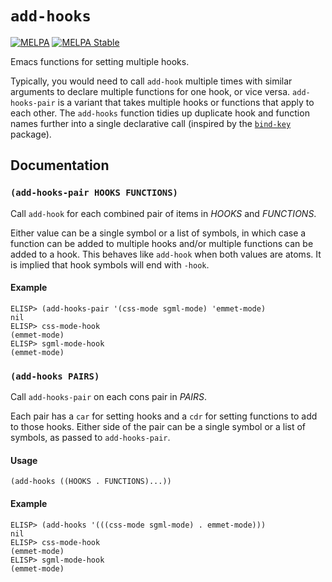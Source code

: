 # `add-hooks`
[![MELPA](https://melpa.org/packages/add-hooks-badge.svg)](https://melpa.org/#/add-hooks)
[![MELPA Stable](https://stable.melpa.org/packages/add-hooks-badge.svg)](https://stable.melpa.org/#/add-hooks)

Emacs functions for setting multiple hooks.

Typically, you would need to call `add-hook` multiple times with
similar arguments to declare multiple functions for one hook, or
vice versa.  `add-hooks-pair` is a variant that takes multiple
hooks or functions that apply to each other.  The `add-hooks`
function tidies up duplicate hook and function names further into a
single declarative call (inspired by the
[`bind-key`](https://github.com/jwiegley/use-package/blob/master/bind-key.el)
 package).

## Documentation

### `(add-hooks-pair HOOKS FUNCTIONS)`
Call `add-hook` for each combined pair of items in *HOOKS* and *FUNCTIONS*.

Either value can be a single symbol or a list of symbols, in
which case a function can be added to multiple hooks and/or
multiple functions can be added to a hook.  This behaves like
`add-hook` when both values are atoms.  It is implied that hook
symbols will end with `-hook`.

#### Example
```emacs
ELISP> (add-hooks-pair '(css-mode sgml-mode) 'emmet-mode)
nil
ELISP> css-mode-hook
(emmet-mode)
ELISP> sgml-mode-hook
(emmet-mode)
```

### `(add-hooks PAIRS)`
Call `add-hooks-pair` on each cons pair in *PAIRS*.

Each pair has a `car` for setting hooks and a `cdr` for setting
functions to add to those hooks.  Either side of the pair can be
a single symbol or a list of symbols, as passed to
`add-hooks-pair`.

#### Usage
```emacs
(add-hooks ((HOOKS . FUNCTIONS)...))
```

#### Example
```emacs
ELISP> (add-hooks '(((css-mode sgml-mode) . emmet-mode)))
nil
ELISP> css-mode-hook
(emmet-mode)
ELISP> sgml-mode-hook
(emmet-mode)
```
